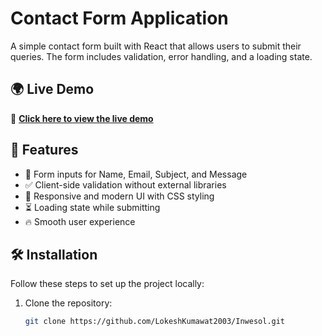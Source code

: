 # Contact Form Application

A simple contact form built with React that allows users to submit their queries. The form includes validation, error handling, and a loading state.


## 🌍 Live Demo  

🔗 **[Click here to view the live demo](https://sprightly-tulumba-bf9ff7.netlify.app/)** 


## 🚀 Features

- 📝 Form inputs for Name, Email, Subject, and Message  
- ✅ Client-side validation without external libraries  
- 🎨 Responsive and modern UI with CSS styling  
- ⏳ Loading state while submitting  
- 🔥 Smooth user experience  


## 🛠️ Installation

Follow these steps to set up the project locally:

1. Clone the repository:
   ```sh
   git clone https://github.com/LokeshKumawat2003/Inwesol.git

